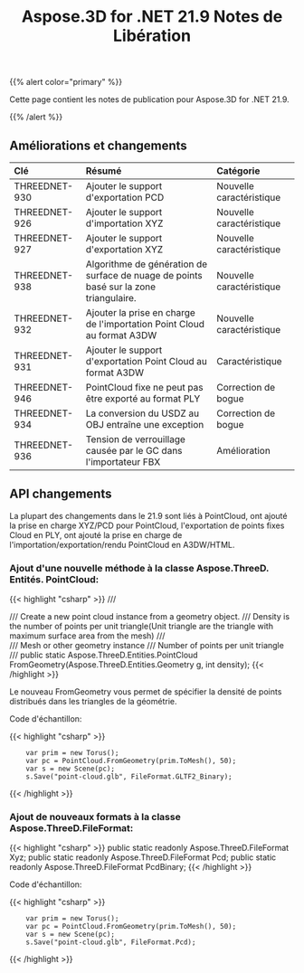 ﻿---
title: Aspose.3D for .NET 21.9 Notes de Libération
type: docs
weight: 4
url: /fr/net/aspose-3d-for-net-21-9-release-notes/
---
{{% alert color="primary" %}}

Cette page contient les notes de publication pour Aspose.3D for .NET 21.9.

{{% /alert %}}
## **Améliorations et changements**

|**Clé**|**Résumé**|**Catégorie**|
|:- |:- |:- |
|THREEDNET-930 |Ajouter le support d'exportation PCD|Nouvelle caractéristique|
|THREEDNET-926 |Ajouter le support d'importation XYZ|Nouvelle caractéristique|
|THREEDNET-927 |Ajouter le support d'exportation XYZ|Nouvelle caractéristique|
|THREEDNET-938 |Algorithme de génération de surface de nuage de points basé sur la zone triangulaire.|Nouvelle caractéristique|
|THREEDNET-932 |Ajouter la prise en charge de l'importation Point Cloud au format A3DW|Nouvelle caractéristique|
|THREEDNET-931 |Ajouter le support d'exportation Point Cloud au format A3DW|Caractéristique|
|THREEDNET-946 |PointCloud fixe ne peut pas être exporté au format PLY|Correction de bogue|
|THREEDNET-934 |La conversion du USDZ au OBJ entraîne une exception|Correction de bogue|
|THREEDNET-936 |Tension de verrouillage causée par le GC dans l'importateur FBX|Amélioration|


## API changements ##


La plupart des changements dans le 21.9 sont liés à PointCloud, ont ajouté la prise en charge XYZ/PCD pour PointCloud, l'exportation de points fixes Cloud en PLY, ont ajouté la prise en charge de l'importation/exportation/rendu PointCloud en A3DW/HTML.


### Ajout d'une nouvelle méthode à la classe Aspose.ThreeD. Entités. PointCloud:

{{< highlight "csharp" >}}
        /// <summary>
        /// Create a new point cloud instance from a geometry object.
        /// Density is the number of points per unit triangle(Unit triangle are the triangle with maximum surface area from the mesh)
        /// </summary>
        /// <param name="g">Mesh or other geometry instance</param>
        /// <param name="density">Number of points per unit triangle</param>
        /// <returns></returns>
        public static Aspose.ThreeD.Entities.PointCloud FromGeometry(Aspose.ThreeD.Entities.Geometry g, int density);
{{< /highlight >}}


Le nouveau FromGeometry vous permet de spécifier la densité de points distribués dans les triangles de la géométrie.

Code d'échantillon:

{{< highlight "csharp" >}}

        var prim = new Torus();
        var pc = PointCloud.FromGeometry(prim.ToMesh(), 50);
        var s = new Scene(pc);
        s.Save("point-cloud.glb", FileFormat.GLTF2_Binary);

{{< /highlight >}}


### Ajout de nouveaux formats à la classe Aspose.ThreeD.FileFormat:

{{< highlight "csharp" >}}
        public static readonly Aspose.ThreeD.FileFormat Xyz;
        public static readonly Aspose.ThreeD.FileFormat Pcd;
        public static readonly Aspose.ThreeD.FileFormat PcdBinary;
{{< /highlight >}}


Code d'échantillon:

{{< highlight "csharp" >}}

        var prim = new Torus();
        var pc = PointCloud.FromGeometry(prim.ToMesh(), 50);
        var s = new Scene(pc);
        s.Save("point-cloud.glb", FileFormat.Pcd);

{{< /highlight >}}